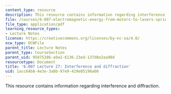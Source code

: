 ```yaml
---
content_type: resource
description: This resource contains information regarding interference and diffraction.
file: /courses/6-007-electromagnetic-energy-from-motors-to-lasers-spring-2011/1acc64b84e3e3a8b97e9429e05196a60_MIT6_007S11_lec27.pdf
file_type: application/pdf
learning_resource_types:
- Lecture Notes
license: https://creativecommons.org/licenses/by-nc-sa/4.0/
ocw_type: OCWFile
parent_title: Lecture Notes
parent_type: CourseSection
parent_uid: 95875286-a9a2-6136-23ed-137d8e2aa90d
resourcetype: Document
title: '6.007 Lecture 27: Interference and diffraction'
uid: 1acc64b8-4e3e-3a8b-97e9-429e05196a60
---
```

This resource contains information regarding interference and diffraction.